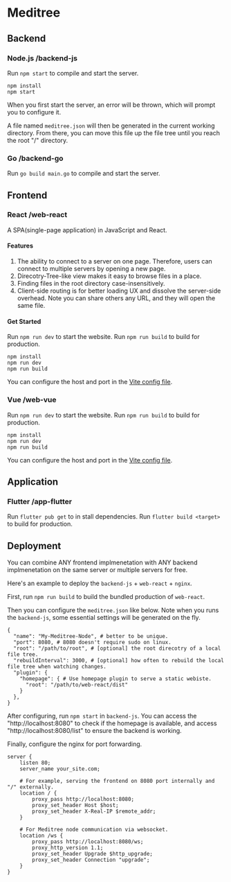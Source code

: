 # Meditree

## Backend

### Node.js /backend-js

Run `npm start` to compile and start the server.

```shell
npm install
npm start
```

When you first start the server, an error will be thrown,
which will prompt you to configure it.

A file named `meditree.json` will then be generated in the current working directory.
From there, you can move this file up the file tree until you reach the root "/" directory.

### Go /backend-go

Run `go build main.go` to compile and start the server.

## Frontend

### React /web-react

A SPA(single-page application) in JavaScript and React.

#### Features

1. The ability to connect to a server on one page. Therefore, users can connect to multiple servers by opening a new page.
2. Direcotry-Tree-like view makes it easy to browse files in a place.
3. Finding files in the root directory case-insensitively.
4. Client-side routing is for better loading UX and dissolve the server-side overhead. Note you can share others any URL, and they will open the same file.

#### Get Started

Run `npm run dev` to start the website.
Run `npm run build` to build for production.

```shell
npm install
npm run dev
npm run build
```

You can configure the host and port in the [Vite config file](/web-react/vite.config.js).

### Vue /web-vue

Run `npm run dev` to start the website.
Run `npm run build` to build for production.

```shell
npm install
npm run dev
npm run build
```

You can configure the host and port in the [Vite config file](/web-vue/vite.config.js).

## Application

### Flutter /app-flutter

Run `flutter pub get` to in stall dependencies.
Run `flutter build <target>` to build for production.

## Deployment

You can combine ANY frontend implmenetation with ANY backend implmenetation
on the same server or multiple servers for free.

Here's an example to deploy the `backend-js` + `web-react` + `nginx`.

First, run `npm run build` to build the bundled production of `web-react`.

Then you can configure the `meditree.json` like below.
Note when you runs the `backend-js`, some essential settings will be generated on the fly.

```json5
{
  "name": "My-Meditree-Node", # better to be unique.
  "port": 8080, # 8080 doesn't require sudo on linux.
  "root": "/path/to/root", # [optional] the root direcotry of a local file tree.
  "rebuildInterval": 3000, # [optional] how often to rebuild the local file tree when watching changes.
  "plugin": {
    "homepage": { # Use homepage plugin to serve a static webiste.
      "root": "/path/to/web-react/dist"
    }
  },
}
```

After configuring, run `npm start` in `backend-js`.
You can access the "http://localhost:8080" to check if the homepage is available,
and access "http://localhost:8080/list" to ensure the backend is working.

Finally, configure the nginx for port forwarding.

```nginx
server {
    listen 80;
    server_name your_site.com;

    # For example, serving the frontend on 8080 port internally and "/" externally.
    location / {
        proxy_pass http://localhost:8080;
        proxy_set_header Host $host;
        proxy_set_header X-Real-IP $remote_addr;
    }
    
    # For Meditree node communication via websocket.
    location /ws {
        proxy_pass http://localhost:8080/ws;
        proxy_http_version 1.1;
        proxy_set_header Upgrade $http_upgrade;
        proxy_set_header Connection "upgrade";
    }
}
```
